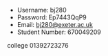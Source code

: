- Username: bj280 
- Password: Ep7443QqP9
- Email: bj280@exeter.ac.uk
- Student Number: 670049209

college
01392723276


